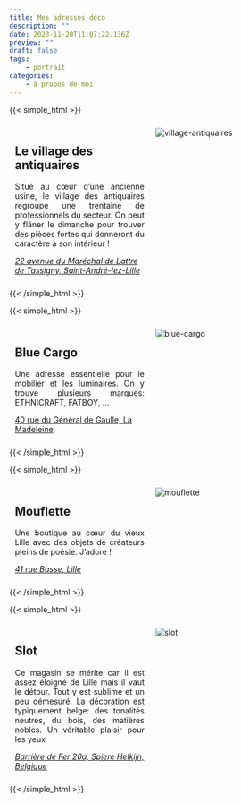```yaml
---
title: Mes adresses déco
description: ""
date: 2023-11-20T11:07:22.136Z
preview: ""
draft: false
tags:
    - portrait
categories:
    - à propos de moi
---
```


{{< simple_html >}}

<div class="flex-container" style="display: flex; flex-wrap: wrap;">
  <div class="flex-item" style="flex: 1; margin: 10px; max-width: 450px;">
    <div>
        <h2><strong>Le village des antiquaires</strong></h2>
        <p align="justify">Situé au cœur d’une ancienne usine, le village des antiquaires regroupe une trentaine de professionnels du secteur. On peut y flâner le dimanche pour trouver des pièces fortes qui donneront du caractère à son intérieur&nbsp;!</p>
        <a href="https://goo.gl/maps/8BG5VjCCbpr8svLr5" target="_blank" rel="noopener"><em>22 avenue du Maréchal de Lattre de Tassigny, Saint-André-lez-Lille</em></a>
    </div>
  </div>
  <div class="flex-item" style="flex: 1; margin: 10px; max-width: 450px;">
    <div>
      <img style="max-width: 100%;" src="/images/adresses_deco/village-antiquaires.jpeg" alt="village-antiquaires">
    </div>
  </div>
</div>

{{< /simple_html >}}


{{< simple_html >}}

<div class="flex-container" style="display: flex; flex-wrap: wrap;">
  <div class="flex-item" style="flex: 1; margin: 10px; max-width: 450px;">
    <div>
        <h2><strong>Blue Cargo</strong></h2>
        <p align="justify">Une adresse essentielle pour le mobilier et les luminaires. On y trouve plusieurs marques: ETHNICRAFT, FATBOY, …</p>
        <a href="https://g.page/Bluecargo59?share" target="_blank" rel="noopener">40 rue du Général de Gaulle, La Madeleine</a>
    </div>
  </div>
  <div class="flex-item" style="flex: 1; margin: 10px; max-width: 450px;">
    <div>
         <img style="max-width: 100%;" src="/images/adresses_deco/blue-cargo.jpg" alt="blue-cargo">
    </div>
  </div>
</div>

{{< /simple_html >}}


{{< simple_html >}}

<div class="flex-container" style="display: flex; flex-wrap: wrap;">
  <div class="flex-item" style="flex: 1; margin: 10px; max-width: 450px;">
    <div>
        <h2><strong>Mouflette</strong></h2>
        <p align="justify">Une boutique au cœur du vieux Lille avec des objets de créateurs pleins de poésie. J’adore !</p>
        <a href="https://goo.gl/maps/cFU4A6wtjqQYP8wX8" target="_blank" rel="noopener"><em>41 rue Basse</em><em>, Lille</em></a>
    </div>
  </div>
  <div class="flex-item" style="flex: 1; margin: 10px; max-width: 450px;">
    <div>
      <img style="max-width: 100%;" src="/images/adresses_deco/mouflette.jpg" alt="mouflette" >
    </div>
  </div>
</div>

{{< /simple_html >}}

{{< simple_html >}}

<div class="flex-container" style="display: flex; flex-wrap: wrap;">
  <div class="flex-item" style="flex: 1; margin: 10px; max-width: 450px;">
    <div>
    <h2><strong>Slot</strong></h2>
        <p align="justify">Ce magasin se mérite car il est assez éloigné de Lille mais il vaut le détour. Tout y est sublime et un peu démesuré. La décoration est typiquement belge: des tonalités neutres, du bois, des matières nobles. Un véritable plaisir pour les yeux</p>
        <a href="https://goo.gl/maps/gicDpZJib2LudfB69" target="_blank" rel="noopener"><em>Barrière de Fer 20a, Spiere Helkijn, Belgique</em></a>
    </div>
  </div>
  <div class="flex-item" style="flex: 1; margin: 10px; max-width: 450px;">
    <div>
        <img style="max-width: 100%;" src="/images/adresses_deco/slot.jpg" alt="slot">
    </div>
  </div>
</div>

{{< /simple_html >}}